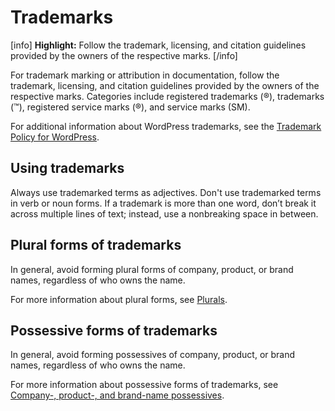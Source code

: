 # Trademarks

[info] **Highlight:** Follow the trademark, licensing, and citation guidelines provided by the owners of the respective marks. [/info]  

For trademark marking or attribution in documentation, follow the trademark, licensing, and citation guidelines provided by the owners of the respective marks. Categories include registered trademarks (®), trademarks (™), registered service marks (®), and service marks (SM).

For additional information about WordPress trademarks, see the [Trademark Policy for WordPress](https://wordpressfoundation.org/trademark-policy/).

## Using trademarks

Always use trademarked terms as adjectives. Don't use trademarked terms in verb or noun forms. If a trademark is more than one word, don’t break it across multiple lines of text; instead, use a nonbreaking space in between.

## Plural forms of trademarks

In general, avoid forming plural forms of company, product, or brand names, regardless of who owns the name.  

For more information about plural forms, see [Plurals](https://make.wordpress.org/docs/style-guide/language-grammar/plurals/).

## Possessive forms of trademarks

In general, avoid forming possessives of company, product, or brand names, regardless of who owns the name.  

For more information about possessive forms of trademarks, see [Company-, product-, and brand-name possessives](https://make.wordpress.org/docs/style-guide/language-grammar/possessives/#company-product-and-brand-name-possessives).
